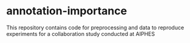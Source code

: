 # annotation-importance
This repository contains code for preprocessing and data to reproduce experiments for a collaboration study conducted at AIPHES
